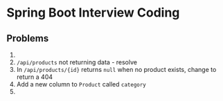 # Spring Boot Interview Coding

## Problems
1.
1. `/api/products` not returning data - resolve
2. In `/api/products/{id}` returns `null` when no product exists, change to return a 404
3. Add a new column to `Product` called `category`
4. 
